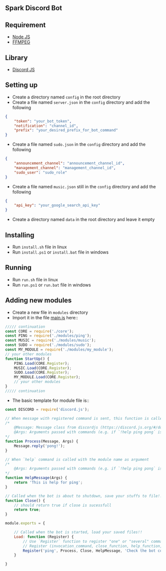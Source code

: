 ## Spark Discord Bot

## Requirement
- [Node JS](https://nodejs.org/en/)
- [FFMPEG](https://www.ffmpeg.org/)

## Library
- [Discord JS](https://discord.js.org/)

## Setting up

- Create a directory named `config` in the root directory
- Create a file named `server.json` in the `config` directory and add the following
```json
{
    "token": "your_bot_token",
    "notification": "channel_id",
    "prefix": "your_desired_prefix_for_bot_command"
}
```
- Create a file named `sudo.json` in the `config` directory and add the following
```json
{
    "announcement_channel": "announcement_channel_id",
    "management_channel": "management_channel_id",
    "sudo_user": "sudo_role"
}
```
- Create a file named `music.json` still in the `config` directory and add the following
```json
{
    "api_key": "your_google_search_api_key"
}
```
- Create a directory named `data` in the root directory and leave it empty


## Installing
- Run `install.sh` file in linux
- Run `install.ps1` or `install.bat` file in windows

## Running
- Run `run.sh` file in linux
- Run `run.ps1` or `run.bat` file in windows


## Adding new modules
- Create a new file in `modules` directory
- Import it in the file [main.js](./main.js) here::
```js
///// continuation
const CORE = require('./core');
const PING = require('./modules/ping');
const MUSIC = require('./modules/music');
const SUDO = require('./modules/sudo');
const MY_MODULE = require('./modules/my_module');
// your other modules
function StartUp() {
    PING.Load(CORE.Register);
    MUSIC.Load(CORE.Register);
    SUDO.Load(CORE.Register);
    MY_MODULE.Load(CORE.Register);
    // your other modules
}
///// continuation
```
- The basic template for module file is::
```js
const DISCORD = require('discord.js');

// When message with registered command is sent, this function is called
/*
    @Message: Message class from discordjs (https://discord.js.org/#/docs/main/stable/class/Message)
    @Args: Arguments passed with commands (e.g. if `!help ping pong` is sent, @Args is ['help', 'ping' , 'pong'])
*/
function Process(Message, Args) {
    Message.reply('pong!');
}

// When `help` command is called with the module name as argument
/*
    @Args: Arguments passed with commands (e.g. if `!help ping pong` is sent, @Args is ['help', 'ping' , 'pong'])
*/
function HelpMessage(Args) {
    return 'This is help for ping';
}

// Called when the bot is about to shutdown, save your stuffs to file!!
function Close() {
    // should return true if close is sucessfull
    return true;
}

module.exports = {

    // Called when the bot is started, load your saved files!!
    Load: function (Register) {
        // Use `Register` function to register "one" or "several" commands
        // Register (invocation_command, close_function, help_function, command_description)
        Register('ping', Process, Close, HelpMessage, 'Check the bot connection');
    }

}
```
